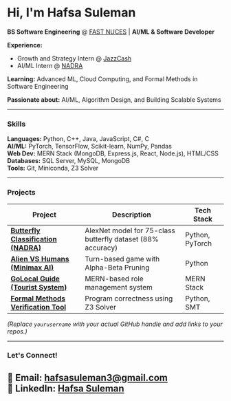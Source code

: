 # Hi, I'm Hafsa Suleman 
**BS Software Engineering** @ [FAST NUCES](https://www.nu.edu.pk/) | **AI/ML & Software Developer**  

**Experience:**  
- Growth and Strategy Intern @ [JazzCash](https://www.jazzcash.com.pk/)  
- AI/ML Intern @ [NADRA](https://www.nadra.gov.pk/)  

**Learning:** Advanced ML, Cloud Computing, and Formal Methods in Software Engineering  

**Passionate about:** AI/ML, Algorithm Design, and Building Scalable Systems  

---

### **Skills**  
**Languages:** Python, C++, Java, JavaScript, C#, C  
**AI/ML:** PyTorch, TensorFlow, Scikit-learn, NumPy, Pandas  
**Web Dev:** MERN Stack (MongoDB, Express.js, React, Node.js), HTML/CSS  
**Databases:** SQL Server, MySQL, MongoDB  
**Tools:** Git, Miniconda, Z3 Solver  

---

### **Projects**  
| Project | Description | Tech Stack |  
|---------|-------------|------------|  
| **[Butterfly Classification (NADRA)](link)** | AlexNet model for 75-class butterfly dataset (88% accuracy) | Python, PyTorch |  
| **[Alien VS Humans (Minimax AI)](link)** | Turn-based game with Alpha-Beta Pruning | Python |  
| **[GoLocal Guide (Tourist System)](link)** | MERN-based role management system | MERN Stack |  
| **[Formal Methods Verification Tool](link)** | Program correctness using Z3 Solver | Python, SMT |  

*(Replace `yourusername` with your actual GitHub handle and add links to your repos.)*  

---

### **Let's Connect!**  
📧 **Email:** hafsasuleman3@gmail.com  
🔗 **LinkedIn:** [Hafsa Suleman](http://www.linkedin.com/in/hafsa-suleman)  
---
<!--
**hafsaa-suleman/hafsaa-suleman** is a ✨ _special_ ✨ repository because its `README.md` (this file) appears on your GitHub profile.

Here are some ideas to get you started:

- 🔭 I’m currently working on ...
- 🌱 I’m currently learning ...
- 👯 I’m looking to collaborate on ...
- 🤔 I’m looking for help with ...
- 💬 Ask me about ...
- 📫 How to reach me: ...
- 😄 Pronouns: ...
- ⚡ Fun fact: ...
-->
